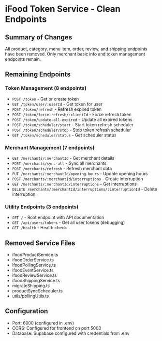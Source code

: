 # iFood Token Service - Clean Endpoints

## Summary of Changes
All product, category, menu item, order, review, and shipping endpoints have been removed.
Only merchant basic info and token management endpoints remain.

## Remaining Endpoints

### Token Management (8 endpoints)
- `POST /token` - Get or create token
- `GET /token/user/:userId` - Get token for user
- `POST /token/refresh` - Refresh expired token
- `POST /token/force-refresh/:clientId` - Force refresh token
- `POST /token/update-all-expired` - Update all expired tokens
- `POST /token/scheduler/start` - Start token refresh scheduler
- `POST /token/scheduler/stop` - Stop token refresh scheduler
- `GET /token/scheduler/status` - Get scheduler status

### Merchant Management (7 endpoints)
- `GET /merchants/:merchantId` - Get merchant details
- `POST /merchants/sync-all` - Sync all merchants
- `POST /merchants/refresh` - Refresh merchant data
- `PUT /merchants/:merchantId/opening-hours` - Update opening hours
- `POST /merchants/:merchantId/interruptions` - Create interruption
- `GET /merchants/:merchantId/interruptions` - Get interruptions
- `DELETE /merchants/:merchantId/interruptions/:interruptionId` - Delete interruption

### Utility Endpoints (3 endpoints)
- `GET /` - Root endpoint with API documentation
- `GET /api/users/tokens` - Get all user tokens (debugging)
- `GET /health` - Health check

## Removed Service Files
- ifoodProductService.ts
- ifoodOrderService.ts
- ifoodPollingService.ts
- ifoodEventService.ts
- ifoodReviewService.ts
- ifoodShippingService.ts
- migrateShipping.ts
- productSyncScheduler.ts
- utils/pollingUtils.ts

## Configuration
- Port: 6000 (configured in .env)
- CORS: Configured for frontend on port 5000
- Database: Supabase configured with credentials from .env